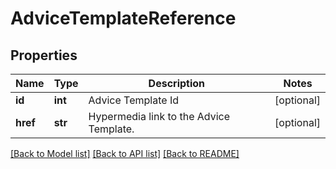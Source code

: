 # AdviceTemplateReference

## Properties
Name | Type | Description | Notes
------------ | ------------- | ------------- | -------------
**id** | **int** | Advice Template Id | [optional] 
**href** | **str** | Hypermedia link to the Advice Template. | [optional] 

[[Back to Model list]](../README.md#documentation-for-models) [[Back to API list]](../README.md#documentation-for-api-endpoints) [[Back to README]](../README.md)

